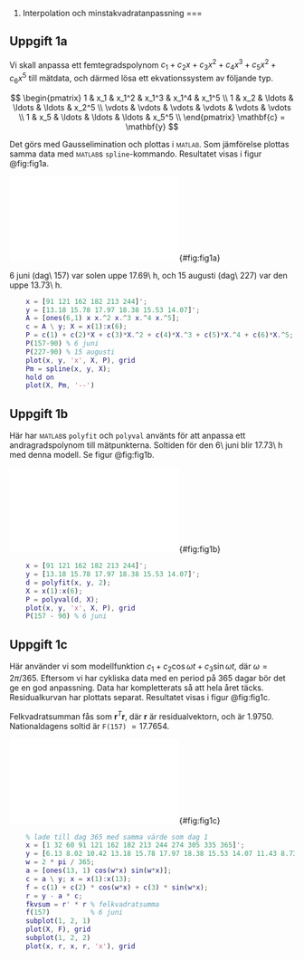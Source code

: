 1. Interpolation och minstakvadratanpassning
===

## Uppgift 1a

Vi skall anpassa ett femtegradspolynom
$c_1 + c_2x + c_3x^2 + c_4x^3 + c_5x^2 + c_6x^5$ till mätdata,
och därmed lösa ett ekvationssystem av följande typ.

$$
\begin{pmatrix}
1 & x_1 & x_1^2 & x_1^3 & x_1^4 & x_1^5 \\
1 & x_2 & \ldots & \ldots & \ldots & x_2^5 \\
\vdots & \vdots & \vdots & \vdots & \vdots & \vdots \\
1 & x_5 & \ldots & \ldots & \ldots & x_5^5 \\
\end{pmatrix}
\mathbf{c} = \mathbf{y}
$$

Det görs med Gausselimination och plottas i <span
style='font-variant:small-caps;'>matlab</span>.  Som jämförelse plottas
samma data med <span style='font-variant:small-caps;'>matlab</span>s
`spline`-kommando.  Resultatet visas i figur @fig:fig1a.

![Anpassning med femtegradspolynom och med spline (streckad linje)](img/fig1a.pdf){#fig:fig1a}


6 juni (dag\ 157) var solen uppe 17.69\ h, och 15 augusti (dag\ 227) var
den uppe 13.73\ h.


~~~matlab
    x = [91 121 162 182 213 244]';
    y = [13.18 15.78 17.97 18.38 15.53 14.07]';
    A = [ones(6,1) x x.^2 x.^3 x.^4 x.^5];
    c = A \ y; X = x(1):x(6);
    P = c(1) + c(2)*X + c(3)*X.^2 + c(4)*X.^3 + c(5)*X.^4 + c(6)*X.^5;
    P(157-90) % 6 juni
    P(227-90) % 15 augusti
    plot(x, y, 'x', X, P), grid
    Pm = spline(x, y, X);
    hold on
    plot(X, Pm, '--')
~~~


## Uppgift 1b

Här har <span style='font-variant:small-caps;'>matlab</span>s
`polyfit` och `polyval` använts för att anpassa ett andragradspolynom till
mätpunkterna. Soltiden för den 6\ juni blir 17.73\ h med denna modell. Se
figur @fig:fig1b.

![Anpassning med andragradspolynom](img/fig1b.pdf){#fig:fig1b}

~~~matlab
    x = [91 121 162 182 213 244]';
    y = [13.18 15.78 17.97 18.38 15.53 14.07]';
    d = polyfit(x, y, 2);
    X = x(1):x(6);
    P = polyval(d, X);
    plot(x, y, 'x', X, P), grid
    P(157 - 90) % 6 juni
~~~

## Uppgift 1c

Här använder vi som modellfunktion
$c_1 + c_2 \cos{\omega t} + c_3 \sin{\omega t}$, där $\omega = 2\pi/365$.
Eftersom vi har cykliska data med en period på 365 dagar bör det ge en god
anpassning. Data har kompletterats så att hela året täcks. Residualkurvan
har plottats separat. Resultatet visas i figur @fig:fig1c.

Felkvadratsumman fås som $\mathbf{r}^T \mathbf{r}$, där $\mathbf{r}$ är
residualvektorn, och är $1.9750$.
Nationaldagens soltid är `F(157)` $= 17.7654$.

![Anpassning med trigonometriskt uttryck och residualkurva](img/fig1c.pdf){#fig:fig1c}

~~~matlab
    % lade till dag 365 med samma värde som dag 1
    x = [1 32 60 91 121 162 182 213 244 274 305 335 365]';
    y = [6.13 8.02 10.42 13.18 15.78 17.97 18.38 15.53 14.07 11.43 8.73 6.55 6.13]';
    w = 2 * pi / 365;
    a = [ones(13, 1) cos(w*x) sin(w*x)];
    c = a \ y; x = x(1):x(13);
    f = c(1) + c(2) * cos(w*x) + c(3) * sin(w*x);
    r = y - a * c;
    fkvsum = r' * r % felkvadratsumma
    f(157)          % 6 juni
    subplot(1, 2, 1)
    plot(X, F), grid
    subplot(1, 2, 2)
    plot(x, r, x, r, 'x'), grid
~~~


